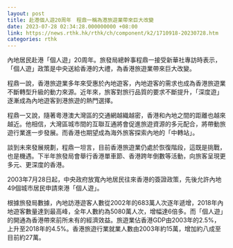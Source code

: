 ```yaml
---
layout: post
title: 赴港個人遊20周年　程鼎一稱為港旅遊業帶來巨大改變
date: 2023-07-28 02:34:28.000000000 +08:00
link: https://news.rthk.hk/rthk/ch/component/k2/1710918-20230728.htm
categories: rthk
---
```


內地居民赴港「個人遊」20周年。旅發局總幹事程鼎一接受新華社專訪時表示，「個人遊」政策是中央送給香港的大禮，為香港旅遊業帶來巨大改變。

程鼎一說，香港旅遊業多年來受惠於內地遊客，內地遊客的需求也成為香港旅遊業不斷轉型升級的動力來源。近年來，旅客對旅行品質的要求不斷提升，「深度遊」逐漸成為內地遊客到港旅遊的熱門選擇。

程鼎一又說，隨著粵港澳大灣區的交通網越織越密，香港和內地之間的距離也越來越近。他相信，大灣區城市間的互聯互通將會促進旅遊資源的多元配合，將帶動旅遊行業進一步發展。而香港也期望成為海外旅客探索內地的「中轉站」。

談到未來發展規劃，程鼎一坦言，目前香港旅遊業仍處於恢復階段，這既是挑戰，也是機遇。下半年旅發局會舉行香港單車節、香港跨年倒數等活動，向旅客呈現更多元、更深度的香港。

2003年7月28日起，中央政府放寬內地居民往來香港的簽證政策，先後允許內地49個城市居民申請來港「個人遊」。

根據旅發局數據，內地訪港遊客人數從2002年的683萬人次逐年遞增，2018年內地遊客數量達到最高峰，全年人數約為5080萬人次，增幅達6倍多。而「個人遊」的開通為香港帶來前所未有的經濟效益。旅遊業佔香港GDP由2003年的2.5%，上升至2018年的4.5%。香港旅遊行業就業人數由2003年約15萬，增加約八成至目前約27萬。
